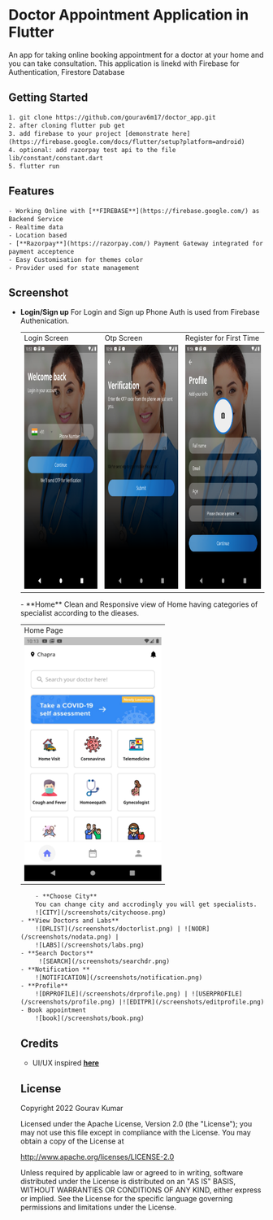 # Doctor Appointment Application in Flutter

An app for taking online booking appointment for a doctor at your home and you can take consultation. This application is linekd with Firebase for Authentication, Firestore Database

## Getting Started
    1. git clone https://github.com/gourav6m17/doctor_app.git
    2. after cloning flutter pub get
    3. add firebase to your project [demonstrate here](https://firebase.google.com/docs/flutter/setup?platform=android)
    4. optional: add razorpay test api to the file lib/constant/constant.dart
    5. flutter run
## Features
    - Working Online with [**FIREBASE**](https://firebase.google.com/) as Backend Service
    - Realtime data
    - Location based
    - [**Razorpay**](https://razorpay.com/) Payment Gateway integrated for payment acceptence
    - Easy Customisation for themes color
    - Provider used for state management
## Screenshot

   - **Login/Sign up** 
        For Login and Sign up Phone Auth is used from Firebase Authenication.
        <table>
  <tr>
    <td>Login Screen</td>
     <td>Otp Screen</td>
     <td>Register for First Time</td>
  </tr>
  <tr>
    <td><img src="screenshots/login.png" width=270 height=480></td>
    <td><img src="screenshots/otp.png" width=270 height=480></td>
    <td><img src="screenshots/register.png" width=270 height=480></td>
  </tr>
 </table>
    - **Home** 
        Clean and Responsive view of Home having categories of specialist according to the dieases.
        <table>
  <tr>
    <td>Home Page</td>
    
  </tr>
  <tr>
    <td><img src="/screenshots/home.png" width=270 height=480></td>
   
  </tr>
 </table>
       
        - **Choose City**    
        You can change city and accrodingly you will get specialists.
        ![CITY](/screenshots/citychoose.png)
    - **View Doctors and Labs**    
        ![DRLIST](/screenshots/doctorlist.png) | ![NODR](/screenshots/nodata.png) |
        ![LABS](/screenshots/labs.png)
    - **Search Doctors**
         ![SEARCH](/screenshots/searchdr.png)       
    - **Notification **    
        ![NOTIFICATION](/screenshots/notification.png)
    - **Profile**
        ![DRPROFILE](/screenshots/drprofile.png) | ![USERPROFILE](/screenshots/profile.png) |![EDITPR](/screenshots/editprofile.png)
    - Book appointment
        ![book](/screenshots/book.png)
## Credits
  - UI/UX inspired [**here**](https://www.youtube.com/watch?v=dmX7odWOIqc)  
       
## License
Copyright 2022 Gourav Kumar

Licensed under the Apache License, Version 2.0 (the "License"); you may not use this file except in compliance with the License. You may obtain a copy of the License at

http://www.apache.org/licenses/LICENSE-2.0

Unless required by applicable law or agreed to in writing, software distributed under the License is distributed on an "AS IS" BASIS, WITHOUT WARRANTIES OR CONDITIONS OF ANY KIND, either express or implied. See the License for the specific language governing permissions and limitations under the License.        
